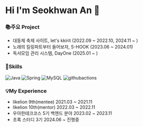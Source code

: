 # Hi I'm Seokhwan An 👋

### 📚주요 Project
- 대동제 축제 사이트, let's kkirit (2022.09 ~ 2022.10, 2024.11 ~ )
- 노래의 킬링파트부터 들어보자, S-HOOK (2023.06 ~ 2024.01)
- 독서모임 관리 시스템, DayOne (2025.01 ~ )
### 🌱Skills
![Java](https://img.shields.io/badge/Java-007396.svg?&style=for-the-badge&logo=Java&logoColor=white)
![Spring](https://img.shields.io/badge/Spring-6DB33F.svg?&style=for-the-badge&logo=Spring&logoColor=white)
![MySQL](https://img.shields.io/badge/MySQL-4479A1.svg?&style=for-the-badge&logo=MySQL&logoColor=white)
![githubactions](https://img.shields.io/badge/githubactions-2088FF.svg?&style=for-the-badge&logo=githubactions&logoColor=white)

### 💡My Experience
-  likelion 9th(mentee) 2021.03 ~ 2021.11
-  likelion 10th(mentor) 2022.03 ~ 2022.11
-  우아한테크코스 5기 백엔드 분야 2023.02 ~ 2023.11
-  초록 스터디 3기 2024.06 ~ 진행중
<!--
**seokhwan-an/seokhwan-an** is a ✨ _special_ ✨ repository because its `README.md` (this file) appears on your GitHub profile.

Here are some ideas to get you started:

- 🔭 I’m currently working on ...
- 🌱 I’m currently learning ...
- 👯 I’m looking to collaborate on ...
- 🤔 I’m looking for help with ...
- 💬 Ask me about ...
- 📫 How to reach me: ...
- 😄 Pronouns: ...
- ⚡ Fun fact: ...
-->
